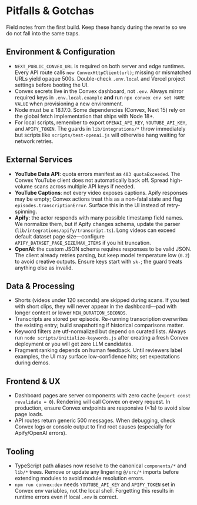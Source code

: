 # Pitfalls & Gotchas

Field notes from the first build. Keep these handy during the rewrite so we do not fall into the same traps.

## Environment & Configuration
- `NEXT_PUBLIC_CONVEX_URL` is required on both server and edge runtimes. Every API route calls `new ConvexHttpClient(url)`; missing or mismatched URLs yield opaque 500s. Double-check `.env.local` and Vercel project settings before booting the UI.
- Convex secrets live in the Convex dashboard, not `.env`. Always mirror required keys in `.env.local.example` **and** run `npx convex env set NAME VALUE` when provisioning a new environment.
- Node must be ≥ 18.17.0. Some dependencies (Convex, Next 15) rely on the global fetch implementation that ships with Node 18+.
- For local scripts, remember to export `OPENAI_API_KEY`, `YOUTUBE_API_KEY`, and `APIFY_TOKEN`. The guards in `lib/integrations/*` throw immediately but scripts like `scripts/test-openai.js` will otherwise hang waiting for network retries.

## External Services
- **YouTube Data API**: quota errors manifest as `403 quotaExceeded`. The Convex YouTube client does not automatically back off. Spread high-volume scans across multiple API keys if needed.
- **YouTube Captions**: not every video exposes captions. Apify responses may be empty; Convex actions treat this as a non-fatal state and flag `episodes.transcriptionError`. Surface this in the UI instead of retry-spinning.
- **Apify**: the actor responds with many possible timestamp field names. We normalize them, but if Apify changes schema, update the parser (`lib/integrations/apify/transcript.ts`). Long videos can exceed default dataset page size—configure `APIFY_DATASET_PAGE_SIZE`/`MAX_ITEMS` if you hit truncation.
- **OpenAI**: the custom JSON schema requires responses to be valid JSON. The client already retries parsing, but keep model temperature low (`0.2`) to avoid creative outputs. Ensure keys start with `sk-`; the guard treats anything else as invalid.

## Data & Processing
- Shorts (videos under 120 seconds) are skipped during scans. If you test with short clips, they will never appear in the dashboard—pad with longer content or lower `MIN_DURATION_SECONDS`.
- Transcripts are stored per episode. Re-running transcription overwrites the existing entry; build snapshotting if historical comparisons matter.
- Keyword filters are utf-normalized but depend on curated lists. Always run `node scripts/initialize-keywords.js` after creating a fresh Convex deployment or you will get zero LLM candidates.
- Fragment ranking depends on human feedback. Until reviewers label examples, the UI may surface low-confidence hits; set expectations during demos.

## Frontend & UX
- Dashboard pages are server components with zero cache (`export const revalidate = 0`). Rendering will call Convex on every request. In production, ensure Convex endpoints are responsive (<1s) to avoid slow page loads.
- API routes return generic 500 messages. When debugging, check Convex logs or console output to find root causes (especially for Apify/OpenAI errors).

## Tooling
- TypeScript path aliases now resolve to the canonical `components/*` and `lib/*` trees. Remove or update any lingering `@/src/*` imports before extending modules to avoid module resolution errors.
- `npm run convex:dev` needs `YOUTUBE_API_KEY` and `APIFY_TOKEN` set in Convex env variables, not the local shell. Forgetting this results in runtime errors even if local `.env` is correct.
